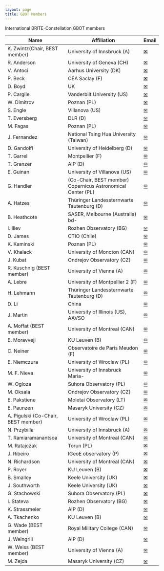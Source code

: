 ```yaml
---
layout: page
title: GBOT Members
---
```


International BRITE-Constellation GBOT members

|Name | Affiliation | Email |
|-----|-------------|--------|
|K. Zwintz(Chair, BEST member)|	University of Innsbruck (A)	|[✉](mailto:konstanze.zwintz@uibk.ac.at)
|R. Anderson|	University of Geneva (CH)	|[✉](mailto:richard.anderson@unige.ch)
|V. Antoci|	Aarhus University (DK)	|[✉](mailto:antoci@phys.au.dk)
|P. Beck|	CEA Saclay (F)	|[✉](mailto:antoci@cea.fr)
|D. Boyd|	UK	|[✉](mailto:davidboyd@orion.me.uk)
|P. Cargile|	Vanderbilt University (US)	|[✉](mailto:p.cargile@vanderbilt.edu)
|W. Dimitrov|	Poznan (PL)	|[✉](mailto:dimitrov@amu.edu.pl)
|S. Engle|	Villanova (US)	|[✉](mailto:scott.engle@villanova.edu)
|T. Eversberg|	DLR (D)	|[✉](mailto:thomas.eversberg@dlr.de)
|M. Fagas|	Poznan (PL)	|[✉](mailto:mf@amu.edu.pl)
|J. Fernandez|	National Tsing Hua University (Taiwan)	|[✉](mailto:javiferfernandez@yahoo.es)
|D. Gandolfi|	University of Heidelberg (D)	|[✉](mailto:dgandolf@lsw.uni-heidelberg.de)
|T. Garrel|	Montpellier (F)	|[✉](mailto:gabalou@gmail.com)
|T. Granzer|	AIP (D)	|[✉](mailto:tgranzer@aip.de)
|E. Guinan|	University of Villanova (US)	|[✉](mailto:edward.guinan@villanova.edu)
|G. Handler| (Co-Chair, BEST member)	Copernicus Astronomical Center (PL)	|[✉](mailto:gerald@camk.edu.pl)
|A. Hatzes|	Thüringer Landessternwarte Tautenburg (D)	|[✉](mailto:artie@tls-tautenburg.de)
|B. Heathcote|	SASER, Melbourne (Australia)	bd-|[✉](mailto:heath@bigpond.net.au)
|I. Iliev|	Rozhen Observatory (BG)	|[✉](mailto:iliani@astro.bas.bg)
|D. James|	CTIO (Chile)	|[✉](mailto:djj@ctio.noao.edu)
|K. Kaminski|	Poznan (PL)	|[✉](mailto:kkastr@gmail.com)
|V. Khalack|	University of Moncton (CAN)	|[✉](mailto:viktor.khalak@UMoncton.ca)
|J. Kubat|	Ondrejov Observatory (CZ)	|[✉](mailto:kubat@sunstel.asu.cas.cz)
|R. Kuschnig (BEST member)|	University of Vienna (A)	|[✉](mailto:rainer.kuschnig@univie.ac.at)
|A. Lebre|	University of Montpellier 2 (F)	|[✉](mailto:Agnes.Lebre@univ-montp2.fr)
|H. Lehmann|	Thüringer Landessternwarte Tautenburg (D)	|[✉](mailto:lehm@tls-tautenburg.de)
|D. Li|	China	|[✉](mailto:ld_glowworm@yahoo.com)
|J. Martin|	University of Illinois (US), AAVSO	|[✉](mailto:jmart5@uis.edu)
|A. Moffat (BEST member)|	University of Montreal (CAN)	|[✉](mailto:moffat@astro.umontreal.ca)
|E. Moravveji|	KU Leuven (B)	|[✉](mailto:ehsan.moravveji@ster.kuleuven.be)
|C. Neiner|	Observatoire de Paris Meudon (F)	|[✉](mailto:coralie.neiner@obspm.fr)
|E. Niemczura|	University of Wroclaw (PL)	|[✉](mailto:eniem@astro.uni.wroc.pl)
|M. F. Nieva|	University of Innsbruck	Maria-|[✉](mailto:Fernanda.Nieva@uibk.ac.at)
|W. Ogloza|	Suhora Observatory (PL)	|[✉](mailto:sfogloza@cyf-kr.edu.pl)
|M. Oksala|	Ondrejov Observatory (CZ)	|[✉](mailto:oksala@sunstel.asu.cas.cz)
|E. Pakstiene|	Moletai Observatory (LT)	|[✉](mailto:erika.pakstiene@tfai.vu.lt)
|E. Paunzen|	Masaryk University (CZ)	|[✉](mailto:epaunzen@monoceros.physics.muni.cz)
|A. Pigulski (Co-Chair, BEST member)|	University of Wroclaw (PL)	|[✉](mailto:pigulski@astro.uni.wroc.pl)
|N. Przybilla|	University of Innsbruck (A)	|[✉](mailto:norbert.przybilla@uibk.ac.at)
|T. Ramiaramanantsoa|	University of Montreal (CAN)	|[✉](mailto:tahina@ASTRO.UMontreal.ca)
|M. Ratajczak|	Torun (PL)	|[✉](mailto:milena@ncac.torun.pl)
|J. Ribeiro|	IGeoE observatory (P)	|[✉](mailto:jmscrib@gmail.com)
|N. Richardson|	University of Montreal (CAN)	|[✉](mailto:richardson@ASTRO.UMontreal.CA)
|P. Royer|	KU Leuven (B)	|[✉](mailto:pierre@ster.kuleuven.be)
|B. Smalley|	Keele University (UK)	|[✉](mailto:b.smalley@keele.ac.uk)
|J. Southworth|	Keele University (UK)	|[✉](mailto:astro.js@keele.ac.uk)
|G. Stachowski|	Suhora Observatory (PL)	|[✉](mailto:greg@astro.as.up.krakow.pl)
|I. Stateva|	Rozhen Observatory (BG)	|[✉](mailto:stateva@astro.bas.bg)
|K. Strassmeier|	AIP (D)	|[✉](mailto:kstrassmeier@aip.de)
|A. Tkachenko|	KU Leuven (B)	|[✉](mailto:andrew.tkachenko@ster.kuleuven.be)
|G. Wade (BEST member)|	Royal Military College (CAN)	|[✉](mailto:Gregg.Wade@rmc.ca)
|J. Weingrill|	AIP (D)	|[✉](mailto:jweingrill@aip.de)
|W. Weiss (BEST member)|	University of Vienna (A)	|[✉](mailto:werner.weiss@univie.ac.at)
|M. Zejda|	Masaryk University (CZ)	|[✉](mailto:zejda@physics.muni.cz)